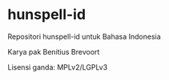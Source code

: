 hunspell-id
===========

Repositori hunspell-id untuk Bahasa Indonesia

Karya pak Benitius Brevoort

Lisensi ganda: MPLv2/LGPLv3
